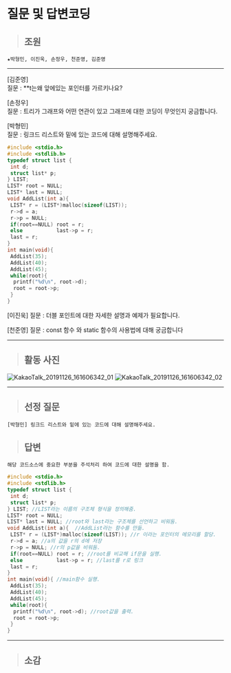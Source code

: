 질문 및 답변코딩
====
> ## 조원
    ★박형민, 이진욱, 손정우, 천준영, 김준영
* * *
[김준영]  
질문 : **t는왜 앞에있는 포인터를 가르키나요?

[손정우]  
질문 : 트리가 그래프와 어떤 연관이 있고 그래프에 대한 코딩이 무엇인지 궁금합니다.

[박형민]  
질문 : 링크드 리스트와 밑에 있는 코드에 대해 설명해주세요.
```c++
#include <stdio.h>
#include <stdlib.h>
typedef struct list {
 int d;
 struct list* p; 
} LIST;
LIST* root = NULL;
LIST* last = NULL;
void AddList(int a){
 LIST* r = (LIST*)malloc(sizeof(LIST));
 r->d = a;
 r->p = NULL;
 if(root==NULL) root = r;
 else           last->p = r;
 last = r;
}
int main(void){
 AddList(35);
 AddList(40);
 AddList(45);
 while(root){
  printf("%d\n", root->d);
  root = root->p;
 }
}  
```  
[이진욱]
질문 : 더블 포인트에 대한 자세한 설명과 예제가 필요합니다.

[천준영]
질문 : const 함수 와 static 함수의 사용법에 대해 궁금합니다
* * *  
> ## 활동 사진
![KakaoTalk_20191126_161606342_01](https://user-images.githubusercontent.com/50895748/69607253-3c262f00-1068-11ea-8b7e-e08aeb2b24f2.jpg)
![KakaoTalk_20191126_161606342_02](https://user-images.githubusercontent.com/50895748/69607475-a63ed400-1068-11ea-962f-e524982a2e83.jpg)

* * *
> ## 선정 질문
    [박형민] 링크드 리스트와 밑에 있는 코드에 대해 설명해주세요.
> ## 답변
    해당 코드소스에 중요한 부분을 주석처리 하여 코드에 대한 설명을 함.
```c++
#include <stdio.h>
#include <stdlib.h>
typedef struct list {
 int d;
 struct list* p; 
} LIST; //LIST라는 이름의 구조체 형식을 정의해줌.
LIST* root = NULL;
LIST* last = NULL; //root와 last라는 구조체를 선언하고 비워둠.
void AddList(int a){  //AddList라는 함수를 만듦.
 LIST* r = (LIST*)malloc(sizeof(LIST)); //r 이라는 포인터의 메모리를 할당.
 r->d = a; //a의 값을 r의 d에 저장
 r->p = NULL; //r의 p값을 비워둠.
 if(root==NULL) root = r; //root를 비교해 if문을 실행.
 else           last->p = r; //last를 r로 링크
 last = r;
}
int main(void){ //main함수 실행.
 AddList(35);
 AddList(40);
 AddList(45);
 while(root){
  printf("%d\n", root->d); //root값을 출력.
  root = root->p;
 }
}  
```  
* * *
> ## 소감
